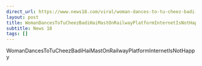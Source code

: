 ```yaml
---
direct_url: https://www.news18.com/viral/woman-dances-to-tu-cheez-badi-hai-mast-on-railway-platform-internet-is-not-happy-8667176.html
layout: post
title: WomanDancesToTuCheezBadiHaiMastOnRailwayPlatformInternetIsNotHappy
subtitle: News 18
tags: []
---
```


WomanDancesToTuCheezBadiHaiMastOnRailwayPlatformInternetIsNotHappy
